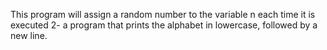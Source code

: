 This program will assign a random number to the variable n each time it is executed
2- a program that prints the alphabet in lowercase, followed by a new line.
